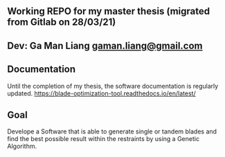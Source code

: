 ## Working REPO for my master thesis (migrated from Gitlab on 28/03/21)

## Dev: Ga Man Liang <gaman.liang@gmail.com>

## Documentation
Until the completion of my thesis, the software documentation is regularly updated.
https://blade-optimization-tool.readthedocs.io/en/latest/

## Goal
Develope a Software that is able to generate single or tandem blades and find the best possible result within the restraints by using a Genetic Algorithm.
